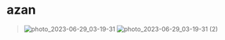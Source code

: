 # azan

> ![photo_2023-06-29_03-19-31](https://user-images.githubusercontent.com/105372011/249641346-80a6076e-12b5-4506-ba85-0da517556943.jpg) ![photo_2023-06-29_03-19-31 (2)](https://user-images.githubusercontent.com/105372011/249641351-e14f84fe-f6cc-4ee5-939e-4ae0a8945af9.jpg)
